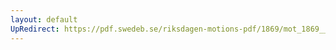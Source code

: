 ```yaml
---
layout: default
UpRedirect: https://pdf.swedeb.se/riksdagen-motions-pdf/1869/mot_1869__ak__00233/mot_1869__ak__00233_003.pdf
---
```

